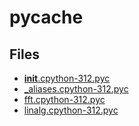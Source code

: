 # __pycache__

## Files

- [__init__.cpython-312.pyc](__init__.cpython-312.pyc)
- [_aliases.cpython-312.pyc](_aliases.cpython-312.pyc)
- [fft.cpython-312.pyc](fft.cpython-312.pyc)
- [linalg.cpython-312.pyc](linalg.cpython-312.pyc)
